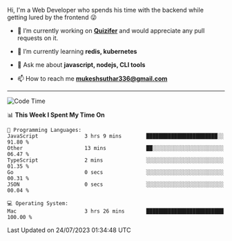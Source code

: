 Hi, I'm a Web Developer who spends his time with the backend while getting lured by the frontend 😜

- 🔭 I’m currently working on **[Quizifer](https://github.com/SutharMukesh/Quizifer/)** and would appreciate any pull requests on it.

- 🌱 I’m currently learning **redis, kubernetes**

- 💬 Ask me about **javascript, nodejs, CLI tools**

- 📫 How to reach me **mukeshsuthar336@gmail.com**

---
<!--START_SECTION:waka-->
![Code Time](http://img.shields.io/badge/Code%20Time-2%2C385%20hrs%2032%20mins-blue)

📊 **This Week I Spent My Time On** 

```text
💬 Programming Languages: 
JavaScript               3 hrs 9 mins        ███████████████████████░░   91.80 % 
Other                    13 mins             ██░░░░░░░░░░░░░░░░░░░░░░░   06.47 % 
TypeScript               2 mins              ░░░░░░░░░░░░░░░░░░░░░░░░░   01.35 % 
Go                       0 secs              ░░░░░░░░░░░░░░░░░░░░░░░░░   00.31 % 
JSON                     0 secs              ░░░░░░░░░░░░░░░░░░░░░░░░░   00.04 % 

💻 Operating System: 
Mac                      3 hrs 26 mins       █████████████████████████   100.00 % 
```


 Last Updated on 24/07/2023 01:34:48 UTC
<!--END_SECTION:waka-->
